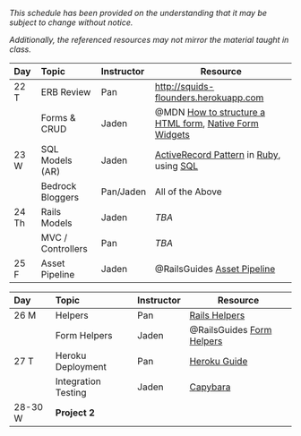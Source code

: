 *This schedule has been provided on the understanding that it may be subject to change without notice.*

*Additionally, the referenced resources may not mirror the material taught in class.*

| Day  | Topic               | Instructor | Resource         |
|:-----|:--------------------|:-----------|------------------|
| 22 T | ERB Review          | Pan        | http://squids-flounders.herokuapp.com   |
|      | Forms & CRUD        | Jaden      | @MDN [How to structure a HTML form](https://developer.mozilla.org/en-US/docs/Web/Guide/HTML/Forms/How_to_structure_an_HTML_form), [Native Form Widgets](https://developer.mozilla.org/en-US/docs/Web/Guide/HTML/Forms/The_native_form_widgets)   |
| 23 W | SQL Models (AR)     | Jaden      | [ActiveRecord Pattern](https://en.wikipedia.org/wiki/Active_record_pattern) in [Ruby](https://en.wikipedia.org/wiki/Active_record_pattern#Ruby), using [SQL](https://en.wikipedia.org/wiki/SQL)   |
|      | Bedrock Bloggers    | Pan/Jaden  | All of the Above   |
| 24 Th| Rails Models        | Jaden      | *TBA*   |
|      | MVC / Controllers   | Pan        | *TBA*   |
| 25 F | Asset Pipeline      | Jaden      | @RailsGuides [Asset Pipeline](http://guides.rubyonrails.org/asset_pipeline.html)   |

| Day  | Topic               | Instructor |  Resource         |
| :--- | :------------------ | :--------- |-------------------|
| 26 M | Helpers             | Pan        | [Rails Helpers](http://api.rubyonrails.org/classes/ActionController/Helpers.html)   |
|      | Form Helpers        | Jaden      | @RailsGuides [Form Helpers](http://guides.rubyonrails.org/form_helpers.html)   |
| 27 T | Heroku Deployment   | Pan        | [Heroku Guide](https://devcenter.heroku.com/articles/rails4)   |
|      | Integration Testing | Jaden      | [Capybara](http://jnicklas.github.io/capybara/)   |
| 28-30 W | **Project 2** ||||
